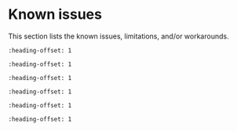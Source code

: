 # Known issues 

This section lists the known issues, limitations, and/or workarounds.

```{include} ../../../../release/known_issues/known_issue_new_project_wizard_compile_failure.md
:heading-offset: 1
```

```{include} ../../../../release/known_issues/known_issue_only_freertos_is_tested_for_rtos_support.md
:heading-offset: 1
```

```{include} ../../../../release/known_issues/known_issue_disabled_pairing_and_bonding_for_most_sensor_appli.md
:heading-offset: 1
```

```{include} ../../../../release/known_issues/known_issue_bluetooth_le.md
:heading-offset: 1
```

```{include} ../../../../release/known_issues/known_issue_other_limitations.md
:heading-offset: 1
```

```{include} ../../../../release/known_issues/latest_mcux_ide_24_9_25_cannot_support_multicore_compiling.md
:heading-offset: 1
```

